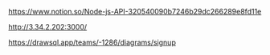 https://www.notion.so/Node-js-API-320540090b7246b29dc266289e8fd11e

http://3.34.2.202:3000/

https://drawsql.app/teams/-1286/diagrams/signup
